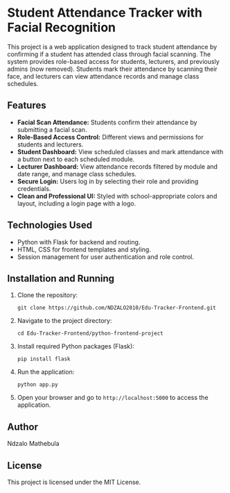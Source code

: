 # Student Attendance Tracker with Facial Recognition

This project is a web application designed to track student attendance by confirming if a student has attended class through facial scanning. The system provides role-based access for students, lecturers, and previously admins (now removed). Students mark their attendance by scanning their face, and lecturers can view attendance records and manage class schedules.

## Features

- **Facial Scan Attendance:** Students confirm their attendance by submitting a facial scan.
- **Role-Based Access Control:** Different views and permissions for students and lecturers.
- **Student Dashboard:** View scheduled classes and mark attendance with a button next to each scheduled module.
- **Lecturer Dashboard:** View attendance records filtered by module and date range, and manage class schedules.
- **Secure Login:** Users log in by selecting their role and providing credentials.
- **Clean and Professional UI:** Styled with school-appropriate colors and layout, including a login page with a logo.

## Technologies Used

- Python with Flask for backend and routing.
- HTML, CSS for frontend templates and styling.
- Session management for user authentication and role control.

## Installation and Running

1. Clone the repository:
   ```
   git clone https://github.com/NDZALO2010/Edu-Tracker-Frontend.git
   ```
2. Navigate to the project directory:
   ```
   cd Edu-Tracker-Frontend/python-frontend-project
   ```
3. Install required Python packages (Flask):
   ```
   pip install flask
   ```
4. Run the application:
   ```
   python app.py
   ```
5. Open your browser and go to `http://localhost:5000` to access the application.

## Author

Ndzalo Mathebula

## License

This project is licensed under the MIT License.
